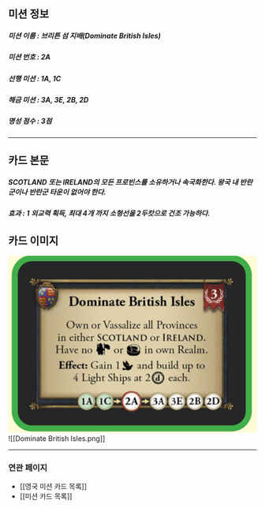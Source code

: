 ## 미션 정보
##### 미션 이름 : 브리튼 섬 지배(Dominate British Isles)
##### 미션 번호 : 2A
##### 선행 미션 : 1A, 1C
##### 해금 미션 : 3A, 3E, 2B, 2D
##### 명성 점수 : 3점
---
## 카드 본문
##### SCOTLAND 또는 IRELAND의 모든 프로빈스를 소유하거나 속국화한다. 왕국 내 반란군이나 반란군 타운이 없어야 한다.
##### *효과*  : 1 외교력 획득, 최대 4개 까지 소형선을 2두캇으로 건조 가능하다.

## 카드 이미지
<img src="\Assets\Dominate British Isles.png"/>
![[Dominate British Isles.png]]

--- 

### 연관 페이지
- [[영국 미션 카드 목록]]
- [[미션 카드 목록]]

